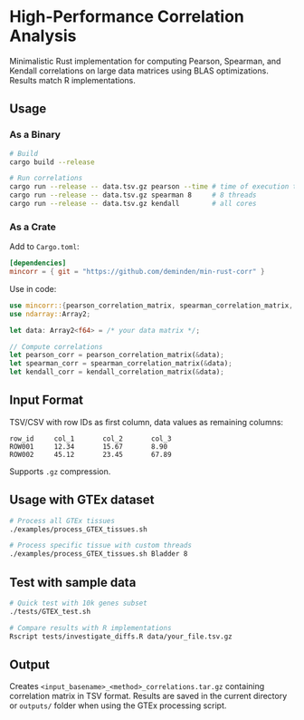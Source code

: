 # High-Performance Correlation Analysis

Minimalistic Rust implementation for computing Pearson, Spearman, and Kendall correlations on large data matrices using BLAS optimizations.
Results match R implementations.

## Usage

### As a Binary

```bash
# Build
cargo build --release

# Run correlations
cargo run --release -- data.tsv.gz pearson --time # time of execution tracked
cargo run --release -- data.tsv.gz spearman 8     # 8 threads
cargo run --release -- data.tsv.gz kendall        # all cores
```

### As a Crate

Add to `Cargo.toml`:
```toml
[dependencies]
mincorr = { git = "https://github.com/deminden/min-rust-corr" }
```

Use in code:
```rust
use mincorr::{pearson_correlation_matrix, spearman_correlation_matrix, kendall_correlation_matrix};
use ndarray::Array2;

let data: Array2<f64> = /* your data matrix */;

// Compute correlations
let pearson_corr = pearson_correlation_matrix(&data);
let spearman_corr = spearman_correlation_matrix(&data);
let kendall_corr = kendall_correlation_matrix(&data);
```

## Input Format

TSV/CSV with row IDs as first column, data values as remaining columns:
```
row_id     col_1       col_2       col_3
ROW001     12.34       15.67       8.90
ROW002     45.12       23.45       67.89
```

Supports `.gz` compression.

## Usage with GTEx dataset

```bash
# Process all GTEx tissues
./examples/process_GTEX_tissues.sh

# Process specific tissue with custom threads
./examples/process_GTEX_tissues.sh Bladder 8
```

## Test with sample data

```bash
# Quick test with 10k genes subset
./tests/GTEX_test.sh

# Compare results with R implementations  
Rscript tests/investigate_diffs.R data/your_file.tsv.gz
```


## Output

Creates `<input_basename>_<method>_correlations.tar.gz` containing correlation matrix in TSV format. Results are saved in the current directory or `outputs/` folder when using the GTEx processing script. 